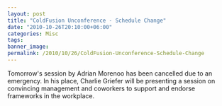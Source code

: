 ```yaml
---
layout: post
title: "ColdFusion Unconference - Schedule Change"
date: "2010-10-26T20:10:00+06:00"
categories: Misc 
tags: 
banner_image: 
permalink: /2010/10/26/ColdFusion-Unconference-Schedule-Change
---
```


Tomorrow's session by Adrian Morenoo has been cancelled due to an emergency. In his place, Charlie Griefer will be presenting a session on convincing management and coworkers to support and endorse frameworks in the workplace.